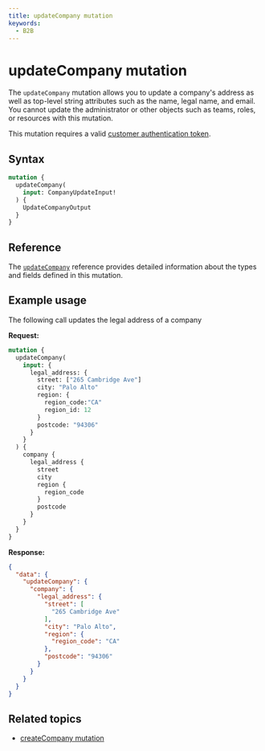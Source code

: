 ```yaml
---
title: updateCompany mutation
keywords:
  - B2B
---
```


# updateCompany mutation

The `updateCompany` mutation allows you to update a company's address as well as top-level string attributes such as the name, legal name, and email. You cannot update the administrator or other objects such as teams, roles, or resources with this mutation.

This mutation requires a valid [customer authentication token](../../../customer/mutations/generate-token.md).

## Syntax

```graphql
mutation {
  updateCompany(
    input: CompanyUpdateInput!
  ) {
    UpdateCompanyOutput
  }
}
```

## Reference

The [`updateCompany`](https://developer.adobe.com/commerce/webapi/graphql-api/index.html#mutation-updateCompany) reference provides detailed information about the types and fields defined in this mutation.

## Example usage

The following call updates the legal address of a company

**Request:**

```graphql
mutation {
  updateCompany(
    input: {
      legal_address: {
        street: ["265 Cambridge Ave"]
        city: "Palo Alto"
        region: {
          region_code:"CA"
          region_id: 12
        }
        postcode: "94306"
      }
    }
  ) {
    company {
      legal_address {
        street
        city
        region {
          region_code
        }
        postcode
      }
    }
  }
}
```

**Response:**

```json
{
  "data": {
    "updateCompany": {
      "company": {
        "legal_address": {
          "street": [
            "265 Cambridge Ave"
          ],
          "city": "Palo Alto",
          "region": {
            "region_code": "CA"
          },
          "postcode": "94306"
        }
      }
    }
  }
}
```

## Related topics

*  [createCompany mutation](create.md)
